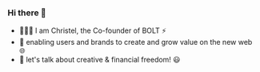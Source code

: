 ### Hi there 👋
- 👷🏻‍♀️ I am Christel, the Co-founder of BOLT :zap:
- 🔭 enabling users and brands to create and grow value on the new web :globe_with_meridians:
- 💬 let's talk about creative & financial freedom! 😃

